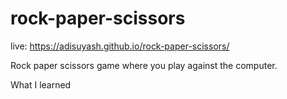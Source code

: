 # rock-paper-scissors
live: https://adisuyash.github.io/rock-paper-scissors/

Rock paper scissors game where you play against the computer.

What I learned
